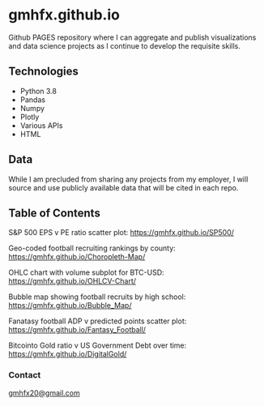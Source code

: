 # gmhfx.github.io


Github PAGES repository where I can aggregate and publish visualizations and data science projects as I continue to develop the requisite skills.

## Technologies

* Python 3.8
* Pandas
* Numpy
* Plotly
* Various APIs
* HTML

## Data

While I am precluded from sharing any projects from my employer, I will source and use publicly available data that will be cited in each repo.

## Table of Contents

S&P 500 EPS v PE ratio scatter plot:                    https://gmhfx.github.io/SP500/

Geo-coded football recruiting rankings by county:       https://gmhfx.github.io/Choropleth-Map/

OHLC chart with volume subplot for BTC-USD:             https://gmhfx.github.io/OHLCV-Chart/

Bubble map showing football recruits by high school:    https://gmhfx.github.io/Bubble_Map/

Fanatasy football ADP v predicted points scatter plot:  https://gmhfx.github.io/Fantasy_Football/

Bitcointo Gold ratio v US Government Debt over time:    https://gmhfx.github.io/DigitalGold/

### Contact

gmhfx20@gmail.com
